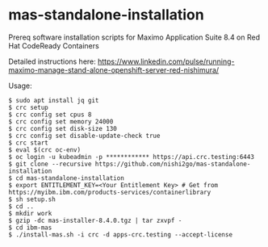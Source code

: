 # mas-standalone-installation

Prereq software installation scripts for Maximo Application Suite 8.4 on Red Hat CodeReady Containers

Detailed instructions here:
https://www.linkedin.com/pulse/running-maximo-manage-stand-alone-openshift-server-red-nishimura/

Usage:

```shell
$ sudo apt install jq git
$ crc setup
$ crc config set cpus 8
$ crc config set memory 24000
$ crc config set disk-size 130
$ crc config set disable-update-check true
$ crc start
$ eval $(crc oc-env)
$ oc login -u kubeadmin -p ************ https://api.crc.testing:6443
$ git clone --recursive https://github.com/nishi2go/mas-standalone-installation
$ cd mas-standalone-installation
$ export ENTITLEMENT_KEY=<Your Entitlement Key> # Get from https://myibm.ibm.com/products-services/containerlibrary
$ sh setup.sh
$ cd ..
$ mkdir work
$ gzip -dc mas-installer-8.4.0.tgz | tar zxvpf -
$ cd ibm-mas
$ ./install-mas.sh -i crc -d apps-crc.testing --accept-license
```

